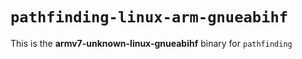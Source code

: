 # `pathfinding-linux-arm-gnueabihf`

This is the **armv7-unknown-linux-gnueabihf** binary for `pathfinding`
